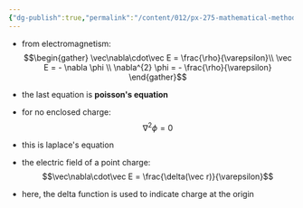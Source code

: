 ```yaml
---
{"dg-publish":true,"permalink":"/content/012/px-275-mathematical-methods/term-2/g-partial-differential-equations/px-275-g11b-other-examples/","noteIcon":"1","created":"2025-08-27T13:15:23.709+01:00","updated":"2025-01-29T12:59:25.000+00:00"}
---
```


- from electromagnetism:
$$\begin{gather}
\vec\nabla\cdot\vec E = \frac{\rho}{\varepsilon}\\
\vec E = - \nabla \phi \\
\nabla^{2} \phi = - \frac{\rho}{\varepsilon}
\end{gather}$$
- the last equation is **poisson's equation**

- for no enclosed charge:
$$\nabla^{2} \phi = 0$$
- this is laplace's equation

- the electric field of a point charge:
$$\vec\nabla\cdot\vec E = \frac{\delta(\vec r)}{\varepsilon}$$
- here, the delta function is used to indicate charge at the origin